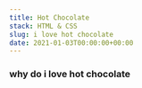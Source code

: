 ```yaml
---
title: Hot Chocolate
stack: HTML & CSS
slug: i love hot chocolate
date: 2021-01-03T00:00:00+00:00
---
```


### why do i love hot chocolate
